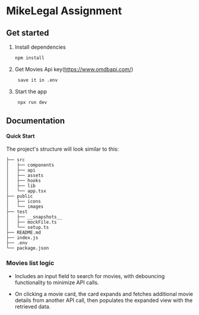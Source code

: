 # MikeLegal Assignment

## Get started

1. Install dependencies

   ```bash
   npm install
   ```
2. Get Movies Api key(https://www.omdbapi.com/)
   ```bash 
    save it in .env
    ```
3. Start the app

   ```bash
    npx run dev
   ```


## Documentation
#### Quick Start

The project's structure will look similar to this:

```
├── src
│   ├── components
│   ├── api
│   ├── assets
│   ├── hooks
│   ├── lib
│   └── app.tsx
├── public
│   ├── icons
│   └── images
├── test
│   ├── __snapshots__
│   ├── mockFile.ts
│   └── setup.ts
├── README.md
├── index.js
├── .env
└── package.json

```

### Movies list logic

- Includes an input field to search for movies, with debouncing functionality to minimize API calls.

- On clicking a movie card, the card expands and fetches additional movie details from another API call, then populates the expanded view with the retrieved data.